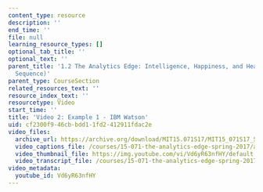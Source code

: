 ```yaml
---
content_type: resource
description: ''
end_time: ''
file: null
learning_resource_types: []
optional_tab_title: ''
optional_text: ''
parent_title: '1.2 The Analytics Edge: Intelligence, Happiness, and Health  (Lecture
  Sequence)'
parent_type: CourseSection
related_resources_text: ''
resource_index_text: ''
resourcetype: Video
start_time: ''
title: 'Video 2: Example 1 - IBM Watson'
uid: cf2300f9-46cb-bdd1-1fd2-412911fdac2e
video_files:
  archive_url: https://archive.org/download/MIT15.071S17/MIT15_071S17_Session_1.2.02_300k.mp4
  video_captions_file: /courses/15-071-the-analytics-edge-spring-2017/adf5590f7a8f503d841c10ea0dda8b96_Vd6yR63nfHY.vtt
  video_thumbnail_file: https://img.youtube.com/vi/Vd6yR63nfHY/default.jpg
  video_transcript_file: /courses/15-071-the-analytics-edge-spring-2017/83617f1e696db7093b4812fd134f5317_Vd6yR63nfHY.pdf
video_metadata:
  youtube_id: Vd6yR63nfHY
---
```

